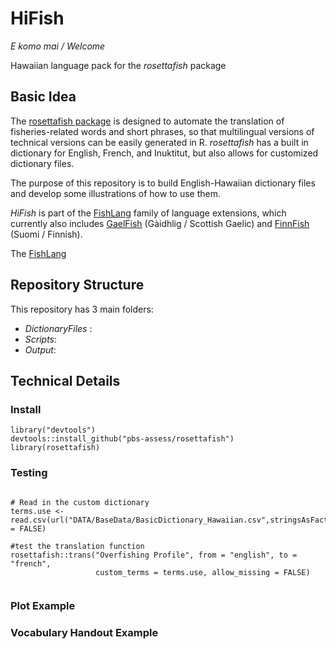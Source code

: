 # HiFish

*E komo mai / Welcome*

Hawaiian language pack for the *rosettafish* package

## Basic Idea

The [rosettafish package](https://github.com/pbs-assess/rosettafish) is designed to automate the translation of fisheries-related words and short phrases, so that multilingual versions of technical versions can be easily generated in R. *rosettafish* has a built in dictionary for English, French, and Inuktitut, but also allows for customized dictionary files.

The purpose of this repository is to build English-Hawaiian dictionary files and develop some illustrations of how to use them. 

*HiFish* is part of the [FishLang](https://github.com/SOLV-Code/FishLang) family of language extensions, which currently also includes [GaelFish](https://github.com/SOLV-Code/GaelFish) (Gàidhlig / Scottish Gaelic) and [FinnFish](https://github.com/SOLV-Code/FinnFish) (Suomi / Finnish).

The [FishLang](https://github.com/SOLV-Code/FishLang) 


## Repository Structure

This repository has 3 main folders:

* *DictionaryFiles* :
* *Scripts*:
* *Output*:


## Technical Details



### Install


```
library("devtools")
devtools::install_github("pbs-assess/rosettafish")
library(rosettafish)
```


### Testing

```

# Read in the custom dictionary
terms.use <-read.csv(url("DATA/BaseData/BasicDictionary_Hawaiian.csv",stringsAsFactors = FALSE)

#test the translation function
rosettafish::trans("Overfishing Profile", from = "english", to = "french", 
                   custom_terms = terms.use, allow_missing = FALSE)


```


### Plot Example




### Vocabulary Handout Example